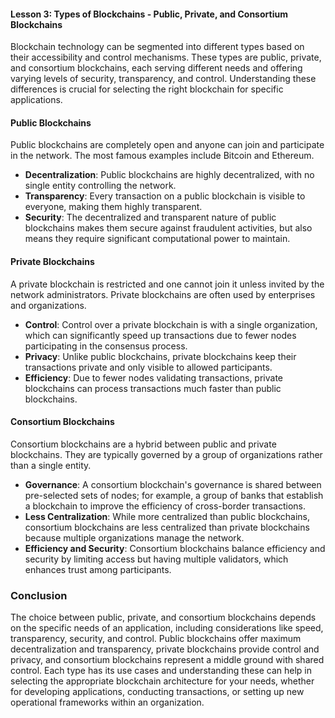#### Lesson 3: Types of Blockchains - Public, Private, and Consortium Blockchains

Blockchain technology can be segmented into different types based on their accessibility and control mechanisms. These types are public, private, and consortium blockchains, each serving different needs and offering varying levels of security, transparency, and control. Understanding these differences is crucial for selecting the right blockchain for specific applications.

#### **Public Blockchains**

Public blockchains are completely open and anyone can join and participate in the network. The most famous examples include Bitcoin and Ethereum.

- **Decentralization**: Public blockchains are highly decentralized, with no single entity controlling the network.
- **Transparency**: Every transaction on a public blockchain is visible to everyone, making them highly transparent.
- **Security**: The decentralized and transparent nature of public blockchains makes them secure against fraudulent activities, but also means they require significant computational power to maintain.

#### **Private Blockchains**

A private blockchain is restricted and one cannot join it unless invited by the network administrators. Private blockchains are often used by enterprises and organizations.

- **Control**: Control over a private blockchain is with a single organization, which can significantly speed up transactions due to fewer nodes participating in the consensus process.
- **Privacy**: Unlike public blockchains, private blockchains keep their transactions private and only visible to allowed participants.
- **Efficiency**: Due to fewer nodes validating transactions, private blockchains can process transactions much faster than public blockchains.

#### **Consortium Blockchains**

Consortium blockchains are a hybrid between public and private blockchains. They are typically governed by a group of organizations rather than a single entity.

- **Governance**: A consortium blockchain's governance is shared between pre-selected sets of nodes; for example, a group of banks that establish a blockchain to improve the efficiency of cross-border transactions.
- **Less Centralization**: While more centralized than public blockchains, consortium blockchains are less centralized than private blockchains because multiple organizations manage the network.
- **Efficiency and Security**: Consortium blockchains balance efficiency and security by limiting access but having multiple validators, which enhances trust among participants.

### Conclusion

The choice between public, private, and consortium blockchains depends on the specific needs of an application, including considerations like speed, transparency, security, and control. Public blockchains offer maximum decentralization and transparency, private blockchains provide control and privacy, and consortium blockchains represent a middle ground with shared control. Each type has its use cases and understanding these can help in selecting the appropriate blockchain architecture for your needs, whether for developing applications, conducting transactions, or setting up new operational frameworks within an organization.
